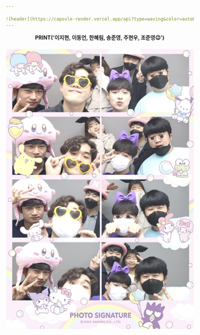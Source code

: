 ```yaml
---

![header](https://capsule-render.vercel.app/api?type=waving&color=auto&height=300&section=header&text=LET%20ME%20INTRODUCE%20OURSELVES%20TO%20YOU&fontSize=35&animation=fadeIn&fontAlignY=38&desc=KNU%20Final%20Project%20-%20Team%20'machine129'&descAlignY=51&descAlign=62)
---
```


__<p align='center'> PRINT('이지현, 이동언, 한혜림, 송준영, 주현우, 조준영😉') </p>__

![Github logo](https://github.com/knu-final-project/.github/blob/main/KakaoTalk_20220511_130012419.jpg?raw=true) 

